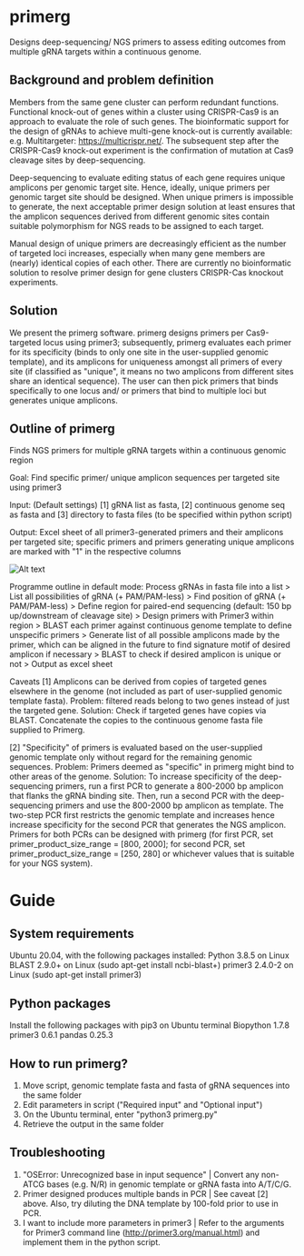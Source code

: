 # primerg
Designs deep-sequencing/ NGS primers to assess editing outcomes from multiple gRNA targets within a continuous genome. 

## Background and problem definition
Members from the same gene cluster can perform redundant functions. Functional knock-out of genes within a cluster using CRISPR-Cas9 is an approach to evaluate the role of such genes. The bioinformatic support for the design of gRNAs to achieve multi-gene knock-out is currently available: e.g. Multitargeter: https://multicrispr.net/. The subsequent step after the CRISPR-Cas9 knock-out experiment is the confirmation of mutation at Cas9 cleavage sites by deep-sequencing. 

Deep-sequencing to evaluate editing status of each gene requires unique amplicons per genomic target site. Hence, ideally, unique primers per genomic target site should be designed. When unique primers is impossible to generate, the next acceptable primer design solution at least ensures that the amplicon sequences derived from different genomic sites contain suitable polymorphism for NGS reads to be assigned to each target. 

Manual design of unique primers are decreasingly efficient as the number of targeted loci increases, especially when many gene members are (nearly) identical copies of each other. There are currently no bioinformatic solution to resolve primer design for gene clusters CRISPR-Cas knockout experiments.

## Solution
We present the primerg software. primerg designs primers per Cas9-targeted locus using primer3; subsequently, primerg evaluates each primer for its specificity (binds to only one site in the user-supplied genomic template), and its amplicons for uniqueness amongst all primers of every site (if classified as "unique", it means no two amplicons from different sites share an identical sequence). The user can then pick primers that binds specifically to one locus and/ or primers that bind to multiple loci but generates unique amplicons.

## Outline of primerg 
Finds NGS primers for multiple gRNA targets within a continuous genomic region

Goal:  Find specific primer/ unique amplicon sequences per targeted site using primer3

Input: (Default settings) [1] gRNA list as fasta, [2] continuous genome seq as fasta and [3] directory to fasta files (to be specified within python script)

Output: Excel sheet of all primer3-generated primers and their amplicons per targeted site; specific primers and primers generating unique amplicons are marked with "1" in the respective columns

![Alt text](primerg/algorithm_map.png?raw=true)

Programme outline in default mode: 
  Process gRNAs in fasta file into a list > List all possibilities of gRNA (+ PAM/PAM-less) >
  Find position of gRNA (+ PAM/PAM-less)  > Define region for paired-end sequencing (default: 150 bp up/downstream of cleavage site) >
  Design primers with Primer3 within region > BLAST each primer against continuous genome template to define unspecific primers >
  Generate list of all possible amplicons made by the primer, which can be aligned in the future to find signature motif of desired amplicon if necessary >
  BLAST to check if desired amplicon is unique or not > Output as excel sheet

Caveats
  [1] Amplicons can be derived from copies of targeted genes elsewhere in the genome (not included as part of user-supplied genomic template fasta).
      Problem: filtered reads belong to two genes instead of just the targeted gene.
      Solution: Check if targeted genes have copies via BLAST. 
      Concatenate the copies to the continuous genome fasta file supplied to Primerg.

  [2] "Specificity" of primers is evaluated based on the user-supplied genomic template only without regard for the remaining genomic sequences. 
      Problem: Primers deemed as "specific" in primerg might bind to other areas of the genome.
      Solution: To increase specificity of the deep-sequencing primers, run a first PCR to generate a 800-2000 bp amplicon that flanks the gRNA binding site. Then, run a second                 PCR with the deep-sequencing primers and use the 800-2000 bp amplicon as template. The two-step PCR first restricts the genomic template and increases hence 
                increase specificity for the second PCR that generates the NGS amplicon. Primers for both PCRs can be designed with primerg (for first PCR, set  
                primer_product_size_range = [800, 2000]; for second PCR, set primer_product_size_range = [250, 280] or whichever values that is suitable for your NGS system).

# Guide

## System requirements 
  Ubuntu 20.04, with the following packages installed:
  Python 3.8.5 on Linux 
  BLAST 2.9.0+ on Linux    (sudo apt-get install ncbi-blast+)
  primer3 2.4.0-2 on Linux (sudo apt-get install primer3)

## Python packages
  Install the following packages with pip3 on Ubuntu terminal
  Biopython 1.7.8
  primer3 0.6.1
  pandas 0.25.3
  
## How to run primerg?
  1. Move script, genomic template fasta and fasta of gRNA sequences into the same folder
  2. Edit parameters in script ("Required input" and "Optional input")
  3. On the Ubuntu terminal, enter "python3 primerg.py"
  4. Retrieve the output in the same folder
 
## Troubleshooting 
  1. "OSError: Unrecognized base in input sequence" | Convert any non-ATCG bases (e.g. N/R) in genomic template or gRNA fasta into A/T/C/G. 
  2. Primer designed produces multiple bands in PCR | See caveat [2] above. Also, try diluting the DNA template by 100-fold prior to use in PCR.
  3. I want to include more parameters in primer3 | Refer to the arguments for Primer3 command line (http://primer3.org/manual.html) and implement them in the python script. 
